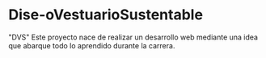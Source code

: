 # Dise-oVestuarioSustentable
"DVS" Este proyecto nace de realizar un desarrollo web mediante una idea que abarque todo lo aprendido durante la carrera.
